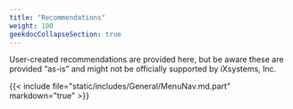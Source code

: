 ```yaml
---
title: "Recommendations"
weight: 100
geekdocCollapseSection: true
---
```


User-created recommendations are provided here, but be aware these are provided “as-is” and might not be officially supported by iXsystems, Inc.

{{< include file="static/includes/General/MenuNav.md.part" markdown="true" >}}

